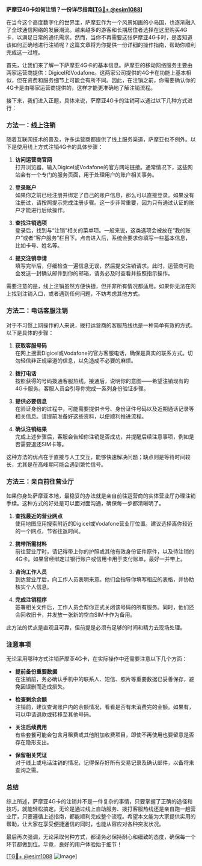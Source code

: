 **萨摩亚4G卡如何注销？一份详尽指南[[TG💪+ @esim1088](https://t.me/s/esim1088)]**

在当今这个高度数字化的世界里，萨摩亚作为一个风景如画的小岛国，也逐渐融入了全球通信网络的发展潮流。越来越多的游客和长期居住者选择在这里购买4G卡，以满足日常的通讯需求。然而，当你不再需要这张萨摩亚4G卡时，是否知道该如何正确地进行注销呢？这篇文章将为你提供一份详细的操作指南，帮助你顺利完成这一过程。

首先，让我们来了解一下萨摩亚4G卡的基本信息。萨摩亚的移动网络服务主要由两家运营商提供：Digicel和Vodafone。这两家公司提供的4G卡在功能上基本相似，但在资费和服务细节上可能会有所不同。因此，在注销之前，你需要确认你的4G卡是由哪家运营商提供的，这样才能更准确地了解注销流程。

接下来，我们进入正题，具体来说，萨摩亚4G卡的注销可以通过以下几种方式进行：

### 方法一：线上注销

随着互联网技术的普及，许多运营商都提供了线上服务渠道，萨摩亚也不例外。以下是使用线上方式注销4G卡的具体步骤：

1. **访问运营商官网**  
   打开浏览器，输入Digicel或Vodafone的官方网站链接。通常情况下，这些网站会有一个专门的服务页面，用于处理用户的账户相关事务。

2. **登录账户**  
   如果你之前已经注册并绑定了自己的账户信息，那么可以直接登录。如果没有注册过，请按照提示完成注册步骤。这一步非常重要，因为只有通过认证的账户才能进行后续操作。

3. **查找注销选项**  
   登录后，找到与“注销”相关的菜单项。一般来说，这类选项会被放在“我的账户”或者“客户服务”栏目下。点击进入后，系统会要求你填写一些基本信息，比如卡号、姓名等。

4. **提交注销申请**  
   填写完毕后，仔细检查一遍信息无误，然后提交注销请求。此时，运营商可能会发送一封确认邮件到你的邮箱，请务必及时查看并按照指示操作。

需要注意的是，线上注销虽然方便快捷，但并非所有情况都适用。如果你无法在网上找到注销入口，或者遇到任何问题，不妨考虑其他方式。

### 方法二：电话客服注销

对于不习惯上网操作的人来说，拨打运营商的客服热线也是一种简单有效的方式。以下是具体的步骤：

1. **获取客服号码**  
   在网上搜索Digicel或Vodafone的官方客服电话，确保是真实的联系方式。切勿轻信非正规渠道的信息，以免造成不必要的麻烦。

2. **拨打电话**  
   按照获得的号码拨通客服热线。接通后，说明你的意图——希望注销现有的4G卡服务。客服人员会引导你完成一系列身份验证步骤。

3. **提供必要信息**  
   在验证身份的过程中，可能需要提供卡号、身份证件号码以及近期通话记录等相关信息。请提前准备好这些资料，以便顺利推进流程。

4. **确认注销结果**  
   完成上述步骤后，客服会告知你注销是否成功，并提醒后续注意事项，例如是否需要退还SIM卡等。

这种方法的优点在于直接与人工交互，能够快速解决问题；缺点则是等待时间较长，尤其是在高峰期可能会遇到繁忙信号。

### 方法三：亲自前往营业厅

如果你身处萨摩亚本地，最稳妥的办法就是亲自前往运营商的实体营业厅办理注销手续。这种方式的好处是可以面对面沟通，确保每一步都清晰明了。

1. **查找最近的营业网点**  
   使用地图应用搜索附近的Digicel或Vodafone营业厅位置。建议选择离你较近的一个网点，节省往返时间。

2. **携带所需材料**  
   前往营业厅时，请记得带上你的护照或其他有效身份证件原件，以及待注销的4G卡。如果曾经绑定过银行账户或信用卡用于支付账单，最好一并带上。

3. **咨询工作人员**  
   到达营业厅后，向工作人员表明来意。他们会指导你填写相应的表格，并协助核实个人信息。

4. **完成注销程序**  
   签署相关文件后，工作人员会帮你正式关闭该号码的所有服务。同时，他们还会回收旧卡，并发放一张新的空白SIM卡作为备用。

此方法的优点是直观且可靠，但前提是必须有足够的时间和精力去现场处理。

### 注意事项

无论采用哪种方式注销萨摩亚4G卡，在实际操作中还需要注意以下几个方面：

- **提前备份重要数据**  
  在注销前，务必确认手机中的联系人、短信、照片等重要数据已妥善保存，避免因误删而造成损失。

- **检查剩余余额**  
  注销前，建议查询账户内的余额情况，看看是否有未消费完的金额。如果有，可以申请退款或转移至其他号码。

- **关注后续费用**  
  有些套餐可能会包含月租费或其他附加收费项目，即使不再使用也要留意是否存在隐形支出。

- **保留相关凭证**  
  对于线上或电话注销的情况，记得保存好所有交易记录及确认邮件，以备将来查询之需。

### 总结

综上所述，萨摩亚4G卡的注销并不是一件复杂的事情，只要掌握了正确的途径和技巧，就能轻松搞定。无论是通过线上自助服务、拨打客服热线还是亲自跑一趟营业厅，只要遵循上述指南，都能顺利完成整个流程。希望本文能为大家提供实用的帮助，让大家在享受便捷通信的同时，也能从容应对各种突发状况。

最后再次强调，无论采取何种方式，都请务必保持耐心和细致的态度，确保每一个环节都做到位。毕竟，良好的用户体验始于细节！

[[TG💪+ @esim1088](https://t.me/s/esim1088) ![Image](https://i.postimg.cc/4NQfJmqS/Snipaste-2025-05-13-00-14-12.png)]
